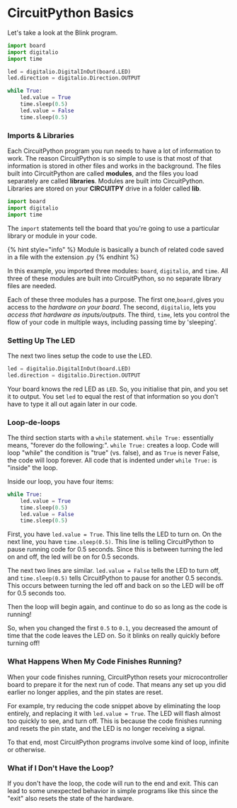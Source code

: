 # CircuitPython Basics

Let's take a look at the Blink program.

```python
import board
import digitalio
import time

led = digitalio.DigitalInOut(board.LED)
led.direction = digitalio.Direction.OUTPUT

while True:
    led.value = True
    time.sleep(0.5)
    led.value = False
    time.sleep(0.5)
```

### Imports & Libraries

Each CircuitPython program you run needs to have a lot of information to work. The reason CircuitPython is so simple to use is that most of that information is stored in other files and works in the background. The files built into CircuitPython are called **modules**, and the files you load separately are called **libraries**. Modules are built into CircuitPython. Libraries are stored on your **CIRCUITPY** drive in a folder called **lib**.

```python
import board
import digitalio
import time
```

The `import` statements tell the board that you're going to use a particular library or module in your code.&#x20;

{% hint style="info" %}
Module is basically a bunch of related code saved in a file with the extension .py
{% endhint %}

In this example, you imported three modules: `board`, `digitalio`, and `time`. All three of these modules are built into CircuitPython, so no separate library files are needed.&#x20;

Each of these three modules has a purpose. The first one,`board,`gives you access to the _hardware on your board_. The second, `digitalio`, lets you _access that hardware as inputs/outputs_. The third, `time`, lets you control the flow of your code in multiple ways, including passing time by 'sleeping'.

### Setting Up The LED

The next two lines setup the code to use the LED.

```python
led = digitalio.DigitalInOut(board.LED)
led.direction = digitalio.Direction.OUTPUT
```

Your board knows the red LED as `LED`. So, you initialise that pin, and you set it to output. You set `led` to equal the rest of that information so you don't have to type it all out again later in our code.

### Loop-de-loops

The third section starts with a  `while` statement. `while True:` essentially means, "forever do the following:". `while True:` creates a loop. Code will loop "while" the condition is "true" (vs. false), and as `True` is never False, the code will loop forever. All code that is indented under `while True:` is "inside" the loop.

Inside our loop, you have four items:

```python
while True:
    led.value = True
    time.sleep(0.5)
    led.value = False
    time.sleep(0.5)
```

First, you have `led.value = True`. This line tells the LED to turn on. On the next line, you have `time.sleep(0.5)`. This line is telling CircuitPython to pause running code for 0.5 seconds. Since this is between turning the led on and off, the led will be on for 0.5 seconds.

The next two lines are similar. `led.value = False` tells the LED to turn off, and `time.sleep(0.5)` tells CircuitPython to pause for another 0.5 seconds. This occurs between turning the led off and back on so the LED will be off for 0.5 seconds too.

Then the loop will begin again, and continue to do so as long as the code is running!

So, when you changed the first `0.5` to `0.1`, you decreased the amount of time that the code leaves the LED on. So it blinks on really quickly before turning off!

### What Happens When My Code Finishes Running?

When your code finishes running, CircuitPython resets your microcontroller board to prepare it for the next run of code. That means any set up you did earlier no longer applies, and the pin states are reset.

For example, try reducing the code snippet above by eliminating the loop entirely, and replacing it with `led.value = True`. The LED will flash almost too quickly to see, and turn off. This is because the code finishes running and resets the pin state, and the LED is no longer receiving a signal.

To that end, most CircuitPython programs involve some kind of loop, infinite or otherwise.

### What if I Don't Have the Loop?

If you don't have the loop, the code will run to the end and exit. This can lead to some unexpected behavior in simple programs like this since the "exit" also resets the state of the hardware.&#x20;
